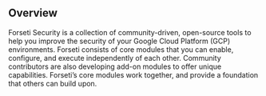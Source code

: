 ## Overview

Forseti Security is a collection of community-driven, open-source tools to help you improve the security of your Google Cloud Platform (GCP) environments. Forseti consists of core modules that you can enable, configure, and execute independently of each other. Community contributors are also developing add-on modules to offer unique capabilities. Forseti’s core modules work together, and provide a foundation that others can build upon.